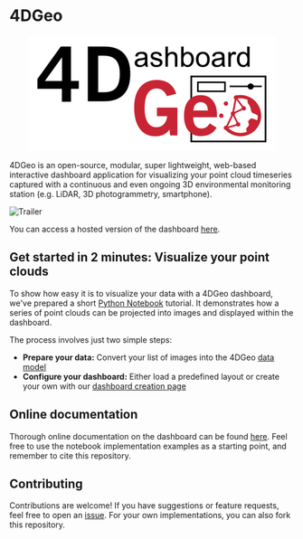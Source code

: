 # 4DGeo

<p align="center">
  <img src="public/4DGeo_Logo_300dpi.png" />
</p>

4DGeo is an open-source, modular, super lightweight, web-based interactive dashboard application for visualizing your point cloud timeseries captured with a continuous and even ongoing 3D environmental monitoring station (e.g. LiDAR, 3D photogrammetry, smartphone). 

![Trailer](/docs/img/4DGeoTrailer.gif)

You can access a hosted version of the dashboard [here](https://3dgeo-heidelberg.github.io/4DGeo/).

## Get started in 2 minutes: Visualize your point clouds

To show how easy it is to visualize your data with a 4DGeo dashboard, we've prepared a short [Python Notebook](getting_started.ipynb) tutorial. It demonstrates how a series of point clouds can be projected into images and displayed within the dashboard.

The process involves just two simple steps:

- **Prepare your data:** Convert your list of images into the 4DGeo [data model](Application.md#21-data-model)
- **Configure your dashboard:** Either load a predefined layout or create your own with our [dashboard creation page](Application.md#1-creation-page)


##  Online documentation

Thorough online documentation on the dashboard can be found [here](https://3dgeo-heidelberg.github.io/4DGeo/docs). Feel free to use the notebook implementation examples as a starting point, and remember to cite this repository.

## Contributing

Contributions are welcome! If you have suggestions or feature requests, feel free to open an [issue](https://github.com/3dgeo-heidelberg/4DGeo/issues). For your own implementations, you can also fork this repository.
